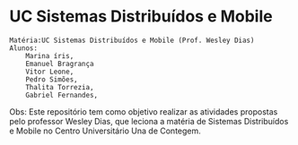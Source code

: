 # UC Sistemas Distribuídos e Mobile

    Matéria:UC Sistemas Distribuídos e Mobile (Prof. Wesley Dias)
    Alunos: 
        Marina íris,
        Emanuel Bragrança
        Vitor Leone,
        Pedro Simões,
        Thalita Torrezia,
        Gabriel Fernandes,

Obs: Este repositório tem como objetivo realizar as atividades propostas pelo professor Wesley Dias, que leciona a matéria de Sistemas Distribuídos e Mobile no Centro Universitário Una de Contegem.
